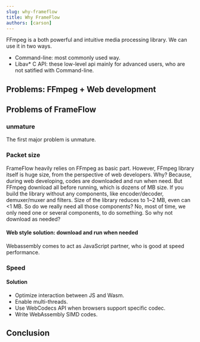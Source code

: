 ```yaml
---
slug: why-frameflow
title: Why FrameFlow
authors: [carson]
---
```


FFmpeg is a both powerful and intuitive media processing library. We can use it in two ways.
- Command-line: most commonly used way.
- Libav* C API: these low-level api mainly for advanced users, who are not satified with Command-line.

## Problems: FFmpeg + Web development


## Problems of FrameFlow

### unmature
The first major problem is unmature.  

### Packet size
FrameFlow heavily relies on FFmpeg as basic part.
However, FFmpeg library itself is huge size, from the perspective of web developers.
Why? Because, during web developing, codes are downloaded and run when need. But FFmpeg download all before running, which is dozens of MB size. If you build the library without any components,
like encoder/decoder, demuxer/muxer and filters. Size of the library reduces to 1~2 MB, even can <1 MB.
So do we really need all those components? No, most of time, we only need one or several components,
to do something. So why not download as needed?


#### Web style solution: download and run when needed
Webassembly comes to act as JavaScript partner, who is good at speed performance.

### Speed

#### Solution
- Optimize interaction between JS and Wasm.
- Enable multi-threads.
- Use WebCodecs API when browsers support specific codec.
- Write WebAssembly SIMD codes.


## Conclusion

